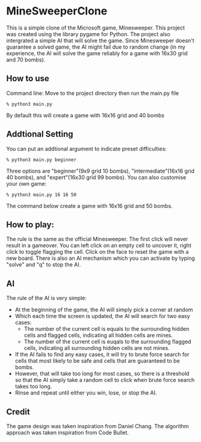 # MineSweeperClone
This is a simple clone of the Microsoft game, Minesweeper. This project was created using the library pygame for Python. The project also intergrated a simple AI that will solve the game. Since Minesweeper doesn't guarantee a solved game, the AI might fail due to random change (in my experience, the AI will solve the game reliably for a game with 16x30 grid and 70 bombs).
## How to use
Command line: Move to the project directory then run the main.py file
```
% python3 main.py
```
By default this will create a game with 16x16 grid and 40 bombs
## Addtional Setting
You can put an addtional argument to indicate preset difficulties:
```
% python3 main.py beginner
```
Three options are "beginner"(9x9 grid 10 bombs), "intermediate"(16x16 grid 40 bombs), and "expert"(16x30 grid 99 bombs).
You can also customise your own game:
```
% python3 main.py 16 16 50
```
The command below create a game with 16x16 grid and 50 bombs.
## How to play:
The rule is the same as the official Minesweeper. The first click will never result in a gameover. You can left click on an empty cell to uncover it, right click to toggle flagging the cell. Click on the face to reset the game with a new board. There is also an AI mechanism which you can activate by typing "solve" and "q" to stop the AI.
## AI
The rule of the AI is very simple:
* At the beginning of the game, the AI will simply pick a corner at random
* Which each time the screen is updated, the AI will search for two easy cases:
  * The number of the current cell is equals to the surrounding hidden cells and flagged cells, indicating all hidden cells are mines.
  * The number of the current cell is euqals to the surrounding flagged cells, indicating all surrounding hidden cells are not mines.
* If the AI fails to find any easy cases, it will try to brute force search for cells that most likely to be safe and cells that are guaranteed to be bombs.
* However, that will take too long for most cases, so there is a threshold so that the AI simply take a random cell to click when brute force search takes too long.
* Rinse and repeat until either you win, lose, or stop the AI.
## Credit
The game design was taken inspiration from Daniel Chang.
The algorithm approach was taken inspiration from Code Bullet.
